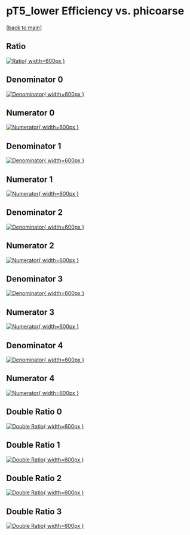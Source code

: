 # pT5_lower Efficiency vs. phicoarse

[[back to main](./)]



## Ratio

[![Ratio](../mtv/var/pT5_lower_base_211_0_eff_phicoarse.png){ width=600px }](../mtv/var/pT5_lower_base_211_0_eff_phicoarse.pdf)

## Denominator 0

[![Denominator](../mtv/den/pT5_lower_base_211_0_eff_phicoarse_den0.png){ width=600px }](../mtv/den/pT5_lower_base_211_0_eff_phicoarse_den0.pdf)

## Numerator 0

[![Numerator](../mtv/num/pT5_lower_base_211_0_eff_phicoarse_num0.png){ width=600px }](../mtv/num/pT5_lower_base_211_0_eff_phicoarse_num0.pdf)

## Denominator 1

[![Denominator](../mtv/den/pT5_lower_base_211_0_eff_phicoarse_den1.png){ width=600px }](../mtv/den/pT5_lower_base_211_0_eff_phicoarse_den1.pdf)

## Numerator 1

[![Numerator](../mtv/num/pT5_lower_base_211_0_eff_phicoarse_num1.png){ width=600px }](../mtv/num/pT5_lower_base_211_0_eff_phicoarse_num1.pdf)

## Denominator 2

[![Denominator](../mtv/den/pT5_lower_base_211_0_eff_phicoarse_den2.png){ width=600px }](../mtv/den/pT5_lower_base_211_0_eff_phicoarse_den2.pdf)

## Numerator 2

[![Numerator](../mtv/num/pT5_lower_base_211_0_eff_phicoarse_num2.png){ width=600px }](../mtv/num/pT5_lower_base_211_0_eff_phicoarse_num2.pdf)

## Denominator 3

[![Denominator](../mtv/den/pT5_lower_base_211_0_eff_phicoarse_den3.png){ width=600px }](../mtv/den/pT5_lower_base_211_0_eff_phicoarse_den3.pdf)

## Numerator 3

[![Numerator](../mtv/num/pT5_lower_base_211_0_eff_phicoarse_num3.png){ width=600px }](../mtv/num/pT5_lower_base_211_0_eff_phicoarse_num3.pdf)

## Denominator 4

[![Denominator](../mtv/den/pT5_lower_base_211_0_eff_phicoarse_den4.png){ width=600px }](../mtv/den/pT5_lower_base_211_0_eff_phicoarse_den4.pdf)

## Numerator 4

[![Numerator](../mtv/num/pT5_lower_base_211_0_eff_phicoarse_num4.png){ width=600px }](../mtv/num/pT5_lower_base_211_0_eff_phicoarse_num4.pdf)

## Double Ratio 0

[![Double Ratio](../mtv/ratio/pT5_lower_base_211_0_eff_phicoarse_ratio0.png){ width=600px }](../mtv/ratio/pT5_lower_base_211_0_eff_phicoarse_ratio0.pdf)

## Double Ratio 1

[![Double Ratio](../mtv/ratio/pT5_lower_base_211_0_eff_phicoarse_ratio1.png){ width=600px }](../mtv/ratio/pT5_lower_base_211_0_eff_phicoarse_ratio1.pdf)

## Double Ratio 2

[![Double Ratio](../mtv/ratio/pT5_lower_base_211_0_eff_phicoarse_ratio2.png){ width=600px }](../mtv/ratio/pT5_lower_base_211_0_eff_phicoarse_ratio2.pdf)

## Double Ratio 3

[![Double Ratio](../mtv/ratio/pT5_lower_base_211_0_eff_phicoarse_ratio3.png){ width=600px }](../mtv/ratio/pT5_lower_base_211_0_eff_phicoarse_ratio3.pdf)

